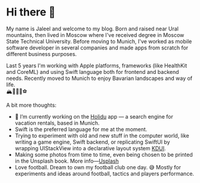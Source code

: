 <!--
**akbashev/akbashev** is a ✨ _special_ ✨ repository because its `README.md` (this file) appears on your GitHub profile.

<!--
Here are some ideas to get you started:
- 🌱 I’m currently learning 
- 👯 I’m looking to collaborate on ...
- 🤔 I’m looking for help with ...
- 💬 Ask me about ...
- 📫 How to reach me: ...
- 😄 Pronouns: ...
- ⚡ Fun fact: ...
-->

# Hi there 👋

<p>My name is Jaleel and welcome to my blog. Born and raised near Ural mountains, then lived in Moscow where I've received degree in Moscow State Technical University. Before moving to Munich, I've worked as mobile software developer in several companies and made apps from scratch for different business purposes.
</p>
<p>Last 5 years I'm working with Apple platforms, frameworks (like HealthKit and CoreML) and using Swift language both for frontend and backend needs. Recently moved to Munich to enjoy Bavarian landscapes and way of life.
</br> 
🏔🚵🍻🥨⚽️
</p>

<p>A bit more thoughts:
</p>

- 🔭 I’m currently working on the [Holidu](https://www.holidu.de) app — a search engine for vacation rentals, based in Munich.
- Swift is the preferred language for me at the moment.
- Trying to experiment with old and new stuff in the computer world, like writing a game engine, Swift backend, or replicating SwiftUI by wrapping UIStackView into a declarative layout system [KDUI](https://github.com/akbashev/KindaDeclarativeUI).
- Making some photos from time to time, even being chosen to be printed in the Unsplash book. More info—[Usplash](https://unsplash.com/@jaleel_akbash)
- Love football. Dream to own my football club one day. 😅 Mostly for experiments and ideas around football, tactics and players performance.
